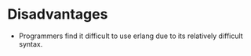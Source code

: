 # Disadvantages

* Programmers find it difficult to use erlang due to its relatively
  difficult syntax.
